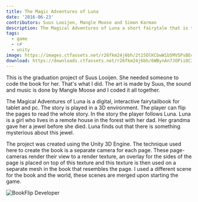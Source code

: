 ```yaml
---
title: The Magic Adventures of Luna
date: '2016-06-23'
contributors: Suus Looijen, Mangle Moose and Simon Karman
description: The Magical Adventures of Luna a short fairytale that is told via an interactive book.
tags:
  - game
  - c#
  - unity
image: https://images.ctfassets.net/r26fkm24j6bh/2t15OlKCbwW1b5MV5PsBEc/7bdb966661148af060e11ea079b29de9/bookflip.png
download: https://downloads.ctfassets.net/r26fkm24j6bh/6WBynAn7JOPii8C3zOZcMN/56ff2c59e8f5080ceb6432ea9effc5cf/bookflip_version_0.61.zip
---
```


This is the graduation project of Suus Looijen. She needed someone to code the book for her. That's what I did. The art is made by Suus, the sound and music is done by Mangle Moose and I coded it all together.

The Magical Adventures of Luna is a digital, interactive fairytailbook for tablet and pc. The story is played in a 3D environment. The player can flip the pages to read the whole story. In the story the player follows Luna. Luna is a girl who lives in a remote house in the forest with her dad. Her grandma gave her a jewel before she died. Luna finds out that there is something mysterious about this jewel.

The project was created using the Unity 3D Engine. The technique used here to create the book is a separate camera for each page. These page-cameras render their view to a render texture, an overlay for the sides of the page is placed on top of this texture and this texture is then used on a separate mesh in the book that resembles the page. I used a different scene for the book and the world, these scenes are merged upon starting the game.

![BookFlip Developer](//images.ctfassets.net/r26fkm24j6bh/6cpWMflu5EBOJgRtLJs10o/4ebdd589eda519c29ffb59f72d61dd2d/bookflip_open.png)